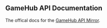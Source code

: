 ## GameHub API Documentation

The offical docs for the [GameHub API Mirror](https://github.com/GameHub88/Mirror/).
